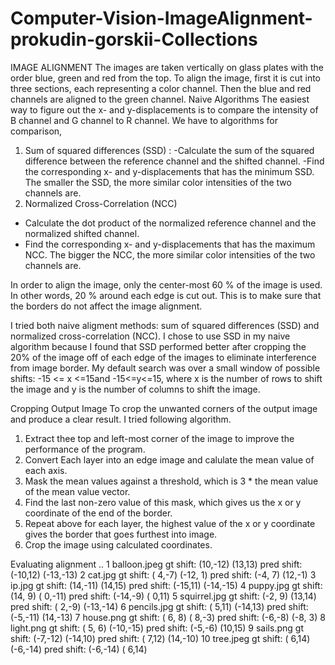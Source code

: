 # Computer-Vision-ImageAlignment-prokudin-gorskii-Collections

IMAGE ALIGNMENT The images are taken vertically on glass plates with the order blue, green and red
from the top. To align the image, first it is cut into three sections, each representing a color channel. Then
the blue and red channels are aligned to the green channel.
Naive Algorithms The easiest way to figure out the x- and y-displacements is to compare the intensity of
B channel and G channel to R channel. We have to algorithms for comparison,
1. Sum of squared differences (SSD) :
-Calculate the sum of the squared difference between the reference channel and the shifted channel.
-Find the corresponding x- and y-displacements that has the minimum SSD. The smaller the SSD,
the more similar color intensities of the two channels are.
2. Normalized Cross-Correlation (NCC)
- Calculate the dot product of the normalized reference channel and the normalized shifted channel.
- Find the corresponding x- and y-displacements that has the maximum NCC. The bigger the
NCC, the more similar color intensities of the two channels are.

In order to align the image, only the center-most 60 % of the image is used. In other words, 20 % around
each edge is cut out. This is to make sure that the borders do not affect the image alignment.

I tried both naive aligment methods: sum of squared differences (SSD) and normalized cross-correlation
(NCC). I chose to use SSD in my naive algorithm because I found that SSD performed better after cropping
the 20% of the image off of each edge of the images to eliminate interference from image border.
My default search was over a small window of possible shifts: -15 <= x <=15and -15<=y<=15, where x is the
number of rows to shift the image and y is the number of columns to shift the image.

Cropping Output Image To crop the unwanted corners of the output image and produce a clear result. I
tried following algorithm.

1. Extract thee top and left-most corner of the image to improve the performance of the program.
2. Convert Each layer into an edge image and calulate the mean value of each axis.
3. Mask the mean values against a threshold, which is 3 * the mean value of the mean value vector.
4. Find the last non-zero value of this mask, which gives us the x or y coordinate of the end of the border.
5. Repeat above for each layer, the highest value of the x or y coordinate gives the border that goes furthest into image.
6. Crop the image using calculated coordinates.

Evaluating alignment ..
1 balloon.jpeg
gt shift: (10,-12) (13,13)
pred shift: (-10,12) (-13,-13)
2 cat.jpg
gt shift: ( 4,-7) (-12, 1)
pred shift: (-4, 7) (12,-1)
3 ip.jpg
gt shift: (14,-11) (14,15)
pred shift: (-15,11) (-14,-15)
4 puppy.jpg
gt shift: (14, 9) ( 0,-11)
pred shift: (-14,-9) ( 0,11)
5 squirrel.jpg
gt shift: (-2, 9) (13,14)
pred shift: ( 2,-9) (-13,-14)
6 pencils.jpg
gt shift: ( 5,11) (-14,13)
pred shift: (-5,-11) (14,-13)
7 house.png
gt shift: ( 6, 8) ( 8,-3)
pred shift: (-6,-8) (-8, 3)
8 light.png
gt shift: ( 5, 6) (-10,-15)
pred shift: (-5,-6) (10,15)
9 sails.png
gt shift: (-7,-12) (-14,10)
pred shift: ( 7,12) (14,-10)
10 tree.jpeg
gt shift: ( 6,14) (-6,-14)
pred shift: (-6,-14) ( 6,14)


